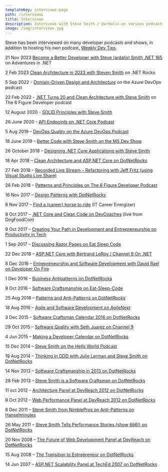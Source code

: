 ```yaml
---
templateKey: interviews-page
path: /interviews
title: Interviews
description: Interviews with Steve Smith / @ardalis on various podcasts and developer shows.
image: /img/interviews.jpg
---
```


Steve has been interviewed on many developer podcasts and shows, in addition to hosting his own podcast, [Weekly Dev Tips](http://www.weeklydevtips.com/).

21 Nov 2023 [Become a Better Developer with Steve (ardalis) Smith .NET 165](https://topenddevs.com/podcasts/adventures-in-net/episodes/become-a-better-developer-with-steve-ardalis-smith-net-165) on Adventures in .NET

2 Feb 2023 [Clean Architecture in 2023 with Steven Smith](https://www.dotnetrocks.com/details/1831) on .NET Rocks

5 Sep 2022 - [Domain-Driven Design and Architecture](http://azuredevopspodcast.clear-measure.com/steve-smith-domain-driven-design-and-architecture) on the Azure DevOps podcast

22 Feb 2022 - [.NET Turns 20 and Clean Architecture with Steve Smith](https://6figuredev.com/podcast/net-turns-20-and-clean-architecture-with-steve-smith/) on The 6 Figure Developer podcast

12 August 2020 - [SOLID Principles with Steve Smith](https://developerweeklypodcast.com/8/solid-principles-with-steve-smith)

26 June 2020 - [API Endpoints on .NET Core Podcast](https://dotnetcore.show/episode-54-api-endpoints-with-steve-smith/)

5 Aug 2019 – [DevOps Quality on the Azure DevOps Podcast](http://azuredevopspodcast.clear-measure.com/steve-smith-on-devops-quality-episode-48)

18 June 2019 – [Better Code with Steve Smith on the MS Dev Show](https://msdevshow.com/2019/06/better-code-with-steve-smith/)

26 October 2018 – [Designing .NET Core Applications with Steve Smith](https://dotnetcore.show/episode-9-designing-your-net-core-applications-with-steve-smith/)

18 Apr 2018 – [Clean Architecture and ASP.NET Core on DotNetRocks](https://dotnetrocks.com/?show=1538)

27 Feb 2018 – [Recorded Live Stream – Refactoring with Jeff Fritz (using Visual Studio Live Share)](https://www.youtube.com/watch?v=LXH1gz8utZA)

26 Feb 2018 – [Patterns and Principles on The 6 Figure Developer Podcast](http://6figuredev.com/podcast/episode-028-patterns-and-principles-with-steve-smith/)

16 Nov 2017 – [Design Patterns with DotNetRocks](https://dotnetrocks.com/?show=1494)

6 Nov 2017 – [Find a (career) horse to ride](http://itcareerenergizer.com/e30/) (IT Career Energizer)

9 Oct 2017 – [.NET Core and Clean Code on DevCoaches](http://devcoaches.com/ep-29-steve-smith-live-from-dogfoodcon/) (live from DogFoodCon)

9 Oct 2017 – [Creating Your Path in Development and Entrepreneurship on Productivity in Tech](https://productivityintech.com/pitpodcast/59db0dd7791e4b0e8d415446)

1 Sep 2017 – [Discussing Razor Pages on Eat Sleep Code](https://developer.telerik.com/content-types/podcast/aspnet-core-razor-pages-worth-checking/)

22 Dec 2016 – [ASP.NET Core with Bertrand LeRoy / Channel 9 On .NET](https://channel9.msdn.com/Shows/On-NET/Steve-Smith)

8 Dec 2016 – [Entrepreneurship and Software Development with David Rael on Developer On Fire](http://developeronfire.com/episode-189-steve-smith-appreciating-perspectives)

1 Dec 2016 – [Business Antipatterns on DotNetRocks](http://dotnetrocks.com/?show=1382)

9 Oct 2016 – [Software Craftsmanship on Eat-Sleep-Code](https://soundcloud.com/esc-podcast/talking-software-craftmanship-with-steve-smith#t=0:00)

25 Aug 2016 – [Patterns and Anti-Patterns on DotNetRocks](http://dotnetrocks.com/?show=1340)

18 Aug 2016 – [Agile and Software Development on AgileNext](http://agilenext.tv/2016/08/18/episode-10-steve-smith/)

3 Dec 2015 – [Software Craftsman Calendar 2016 on DotNetRocks](http://dotnetrocks.com/?show=1226)

29 Oct 2015 – [Software Quality with Seth Juarez on Channel 9](https://channel9.msdn.com/Events/Seth-on-the-Road/DevIntersection-2015/Software-Quality-with-Steve-Smith)

4 Jun 2015 – [Making a Developer Calendar on DotNetRocks](https://www.dotnetrocks.com/?show=1148)

15 Dec 2014 – [Steve Smith on the Hello World Podcast](https://wildermuth.com/hwpod/47/Steve-Smith)

19 Aug 2014 – [Thinking in DDD with Julie Lerman and Steve Smith on DotNetRocks](https://www.dotnetrocks.com/?show=1023)

14 Nov 2013 – [Software Craftsmanship in 2013 on DotNetRocks](https://www.dotnetrocks.com/?show=924)

28 Feb 2013 – [Steve Smith is a Software Craftsman on DotNetRocks](https://www.dotnetrocks.com/?show=850)

11 oct 2012 – [Architecture Panel at DevReach 2012 on DotNetRocks](https://www.dotnetrocks.com/?show=810)

9 Oct 2012 – [Web Performance Panel at DevReach 2012 on DotNetRocks](https://www.dotnetrocks.com/?show=809)

8 Dec 2011 – [Steve Smith from NimblePros on Anti-Patterns on Hanselminutes](http://hanselminutes.com/296/framework-series-steve-smith-from-nimblepros-on-anti-patterns)

26 May 2011 – [Steve Smith Tells Performance Stories (show 666!) on DotNetRocks](https://www.dotnetrocks.com/?show=666)

20 Nov 2008 – [The Future of Web Development Panel at DevReach on DotNetRocks](https://www.dotnetrocks.com/?show=396)

15 Aug 2008 – [The Transition to Entrepreneur on DotNetRocks](https://www.dotnetrocks.com/?show=368)

14 Jun 2007 – [ASP.NET Scalability Panel at TechEd 2007 on DotNetRocks](https://www.dotnetrocks.com/?show=246)